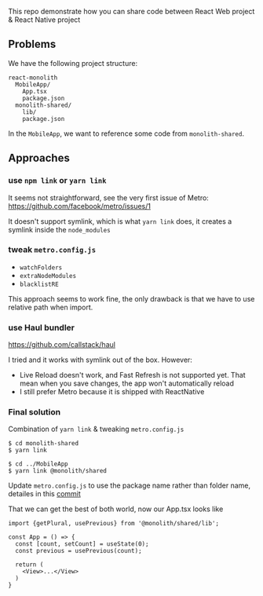 This repo demonstrate how you can share code between React Web project & React Native project

## Problems

We have the following project structure:

```
react-monolith
  MobileApp/
    App.tsx
    package.json
  monolith-shared/
    lib/
    package.json
```

In the `MobileApp`, we want to reference some code from `monolith-shared`.

## Approaches

### use `npm link` or `yarn link`

It seems not straightforward, see the very first issue of Metro: https://github.com/facebook/metro/issues/1 

It doesn't support symlink, which is what `yarn link` does, it creates a symlink inside the `node_modules`

### tweak `metro.config.js`

- `watchFolders`
- `extraNodeModules`
- `blacklistRE`

This approach seems to work fine, the only drawback is that we have to use relative path when import.

### use Haul bundler

https://github.com/callstack/haul

I tried and it works with symlink out of the box. However:

* Live Reload doesn't work, and Fast Refresh is not supported yet. That mean when you save changes, the app won't automatically reload
* I still prefer Metro because it is shipped with ReactNative
  

### Final solution

Combination of `yarn link` & tweaking `metro.config.js`

```
$ cd monolith-shared
$ yarn link

$ cd ../MobileApp
$ yarn link @monolith/shared
```

Update `metro.config.js` to use the package name rather than folder name, detailes in this [commit](https://github.com/ptgamr/react-monolith/commit/afea294494a17d582452fa29efcdcad0b367310e)

That we can get the best of both world, now our App.tsx looks like

```
import {getPlural, usePrevious} from '@monolith/shared/lib';

const App = () => {
  const [count, setCount] = useState(0);
  const previous = usePrevious(count);

  return (
    <View>...</View>
  )
}

```
